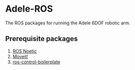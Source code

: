 # Adele-ROS
The ROS packages for running the Adele 6DOF robotic arm.

## Prerequisite packages
1. [ROS Noetic](http://wiki.ros.org/noetic/Installation/Ubuntu)
2. [Moveit!](https://moveit.ros.org/install/)
3. [ros-control-boilerplate](https://github.com/PickNikRobotics/ros_control_boilerplate)
